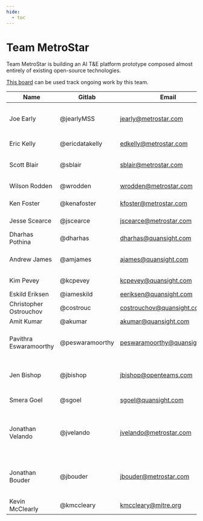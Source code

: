 ```yaml
---
hide:
  - toc
---
```


# Team MetroStar

Team MetroStar is building an AI T&E platform prototype composed almost entirely of existing open-source technologies.

[This board](https://gitlab.jatic.net/groups/jatic/team-metrostar/-/boards) can be used track ongoing work by this team.

| Name | Gitlab | Email | Org | Role |
| ---- | ------ | ----- | --- | ---- |
| Joe Early | @jearlyMSS | jearly@metrostar.com | MetroStar | Scrum Master & MetroStar PM |
| Eric Kelly | @ericdatakelly | edkelly@metrostar.com | MetroStar | Pr. Data Scientist |
| Scott Blair | @sblair | sblair@metrostar.com | MetroStar | Pr. DevSecOps Engineer |
| Wilson Rodden | @wrodden | wrodden@metrostar.com | MetroStar | Sr. Data Scientist |
| Ken Foster | @kenafoster | kfoster@metrostar.com | MetroStar | Pr. Systems Engineer |
| Jesse Scearce | @jscearce | jscearce@metrostar.com | MetroStar | ML Engineer |
| Dharhas Pothina | @dharhas | dharhas@quansight.com | Quansight | Quansight PM |
| Andrew James | @amjames | ajames@quansight.com | Quansight | OSS PyTorch SME |
| Kim Pevey | @kcpevey | kcpevey@quansight.com | Quansight | Full Stack Dev |
| Eskild Eriksen | @iameskild | eeriksen@quansight.com | Quansight | DevSecOps |
| Christopher Ostrouchov | @costrouc | costrouchov@quansight.com | Quansight | DevSecOps |
| Amit Kumar | @akumar | akumar@quansight.com | Quansight | DevSecOps |
| Pavithra Eswaramoorthy | @peswaramoorthy | peswaramoorthy@quansight.com | Quansight | OSS SME and Developer Advocate |
| Jen Bishop | @jbishop | jbishop@openteams.com | Quansight | Project Manager / Project coordination |
| Smera Goel | @sgoel | sgoel@quansight.com | Quansight | UI/UX Designer |
| Jonathan Velando | @jvelando | jvelando@metrostar.com | Quansight | Pr. Software Engineer / Platform and OSS Software Engineer |
| Jonathan Bouder | @jbouder | jbouder@metrostar.com | Quansight | Pr. Software Engineer / Full-Stack Developer (UI/UX) |
| Kevin McClearly | @kmccleary | kmccleary@mitre.org | MITRE | Product Owner |
